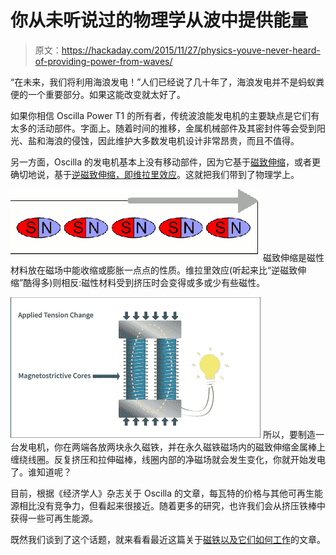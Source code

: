 # 你从未听说过的物理学从波中提供能量

> 原文：<https://hackaday.com/2015/11/27/physics-youve-never-heard-of-providing-power-from-waves/>

“在未来，我们将利用海浪发电！”人们已经说了几十年了，海浪发电并不是蚂蚁粪便的一个重要部分。如果这能改变就太好了。

如果你相信 Oscilla Power T1 的所有者，传统波浪能发电机的主要缺点是它们有太多的活动部件。字面上。随着时间的推移，金属机械部件及其密封件等会受到阳光、盐和海浪的侵蚀，因此维护大多数发电机设计非常昂贵，而且不值得。

另一方面，Oscilla 的发电机基本上没有移动部件，因为它基于[磁致伸缩](https://en.wikipedia.org/wiki/Magnetostriction)，或者更确切地说，基于[逆磁致伸缩，即维拉里效应](https://en.wikipedia.org/wiki/Inverse_magnetostrictive_effect)。这就把我们带到了物理学上。

[![Magnetostriction_by_Zureks](img/61dc35d276385f1afe0756ea6f712c71.png)](https://hackaday.com/wp-content/uploads/2015/11/magnetostriction_by_zureks.gif) 磁致伸缩是磁性材料放在磁场中能收缩或膨胀一点点的性质。维拉里效应(听起来比“逆磁致伸缩”酷得多)则相反:磁性材料受到挤压时会变得或多或少有些磁性。

[![mpv-shot0001](img/99c3c6e9b27ba3d5d16e7a4bea92f350.png)](https://hackaday.com/wp-content/uploads/2015/11/mpv-shot0001.jpg) 所以，要制造一台发电机，你在两端各放两块永久磁铁，并在永久磁铁磁场内的磁致伸缩金属棒上缠绕线圈。反复挤压和拉伸磁棒，线圈内部的净磁场就会发生变化，你就开始发电了。谁知道呢？

目前，根据《经济学人》杂志关于 Oscilla 的文章，每瓦特的价格与其他可再生能源相比没有竞争力，但看起来很接近。随着更多的研究，也许我们会从挤压铁棒中获得一些可再生能源。

既然我们谈到了这个话题，就来看看最近这篇关于[磁铁以及它们如何工作](http://hackaday.com/2015/11/20/back-to-basics-whats-the-deal-with-magnets/)的文章。